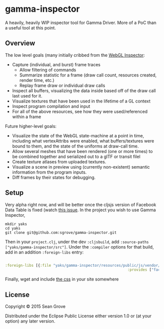 # gamma-inspector

A heavily, heavily WIP inspector tool for Gamma Driver. More of a PoC than a useful tool at this point.

## Overview

The low level goals (many initially cribbed from the [WebGL Inspector](https://github.com/benvanik/WebGL-Inspector):

 * Capture (individual, and burst) frame traces
   * Allow filtering of commands
   * Summarize statistic for a frame (draw call count, resources created, render time, etc.)
   * Replay frame draw or individual draw calls
 * Inspect all buffers, visualizing the data inside based off of the draw call last used for it.
 * Visualize textures that have been used in the lifetime of a GL context
 * Inspect program compilation and input
 * For all of the above resources, see how they were used/referenced within a frame

Future higher-level goals:

 * Visualize the state of the WebGL state-machine at a point in time, including what vertexAttribs were enabled, what buffers/textures were bound to them, and the state of the uniforms at draw-call time.
 * Allow several meshes that have been rendered (one or more times) to be combined together and serialized out to a glTF or transit filel
 * Create texture atlases from uploaded textures.
 * Visualize a scene in preview using (currently non-existent) semantic information from the program inputs.
 * Diff frames by their states for debugging.
 

## Setup

Very alpha right now, and will be better once the cljsjs version of Facebook Data Table is fixed (watch [this issue](https://github.com/cljsjs/packages/issues). In the project you wish to use Gamma Inspector,

```
mkdir yaks
cd yaks
git clone git@github.com:sgrove/gamma-inspector.git
```

Then in your `project.clj`, under the dev `:cljsbuild`, add `:source-paths ["yaks/gamma-inspector/src"]`. Under the `:compiler` options for that build, add in an addition `:foreign-libs` entry:

```clojure

:foreign-libs [{:file "yaks/gamma-inspector/resources/public/js/vendor/fixed-data-table/fixed-data-table.js"
                                                        :provides ["facebook.react.fixed-data-table"]}]

```

Finally, wget and include [the css](https://raw.githubusercontent.com/facebook/fixed-data-table/master/dist/fixed-data-table.css) in your site somewhere 

## License

Copyright © 2015 Sean Grove

Distributed under the Eclipse Public License either version 1.0 or (at your option) any later version.
